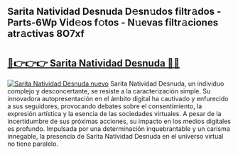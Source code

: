 ## Sarita Natividad Desnuda D𝚎sn𝚞dos filtr𝚊dos - Parts-6Wp Vid𝚎os f𝚘tos - N𝚞evas filtr𝚊ciones atr𝚊ctivas 8O7xf

# <h2><a href="http://mb96qi.tromn.icu/?c=Sarita+Natividad+Desnuda">🔗👉👉👉 Sarita Natividad Desnuda 🔗🔗</a></h2>

[![Sarita Natividad Desnuda nuevo](https://i.imgur.com/pEAQMta.gif)](http://mb96qi.tromn.icu/?c=Sarita+Natividad+Desnuda)
Sarita Natividad Desnuda, un individuo complejo y desconcertante, se resiste a la caracterización simple. Su innovadora autopresentación en el ámbito digital ha cautivado y enfurecido a sus seguidores, provocando debates sobre el consentimiento, la expresión artística y la esencia de las sociedades virtuales. A pesar de la incertidumbre de sus próximas acciones, su impacto en los medios digitales es profundo. Impulsada por una determinación inquebrantable y un carisma innegable, la presencia de Sarita Natividad Desnuda en el universo virtual no tiene paralelo.
